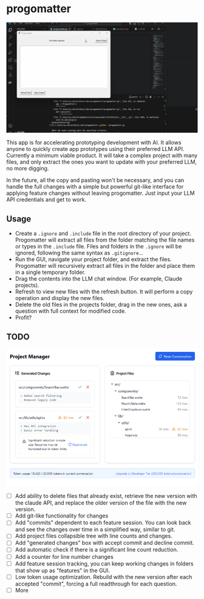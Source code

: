 # progomatter

![example usage video, copying files](examples/loading-filesv1.gif)

This app is for accelerating prototyping development with AI. It allows anyone to quickly create app prototypes using their preferred LLM API.
Currently a minimum viable product. It will take a complex project with many files, and only extract the ones you want to update with your preferred LLM, no more digging.

In the future, all the copy and pasting won't be necessary, and you can handle the full changes with a simple but powerful git-like interface for applying feature changes without leaving progomatter. Just input your LLM API credentials and get to work.

## Usage

- Create a `.ignore` and `.include` file in the root directory of your project. Progomatter will extract all files from the folder matching the file names or types in the `.include` file. Files and folders in the `.ignore` will be ignored, following the same syntax as `.gitignore.`.
- Run the GUI, navigate your project folder, and extract the files. Progomatter will recursively extract all files in the folder and place them in a single temporary folder.
- Drag the contents into the LLM chat window. (For example, Claude projects).
- Refresh to view new files with the refresh button. It will perform a copy operation and display the new files.
- Delete the old files in the projects folder, drag in the new ones, ask a question with full context for modified code.
- Profit?

## TODO

![functionality1](/examples/example2.png)

- [ ] Add ability to delete files that already exist, retrieve the new version with the claude API, and replace the older version of the file with the new version.
- [ ] Add git-like functionality for changes
- [ ] Add "commits" dependent to each feature session. You can look back and see the changes over time in a simplified way, similar to git.
- [ ] Add project files collapsible tree with line counts and changes.
- [ ] Add "generated changes" box with accept commit and decline commit.
- [ ] Add automatic check if there is a significant line count reduction.
- [ ] Add a counter for line number changes
- [ ] Add feature session tracking, you can keep working changes in folders that show up as "features" in the GUI.
- [ ] Low token usage optimization. Rebuild with the new version after each accepted "commit", forcing a full readthrough for each question.
- [ ] More
